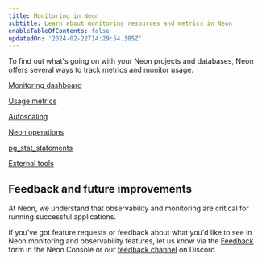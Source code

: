 ```yaml
---
title: Monitoring in Neon
subtitle: Learn about monitoring resources and metrics in Neon
enableTableOfContents: false
updatedOn: '2024-02-22T14:29:54.385Z'
---
```


To find out what's going on with your Neon projects and databases, Neon offers several ways to track metrics and monitor usage.

<DetailIconCards>

<a href="/docs/introduction/monitoring-page" description="View system and database metrics like CPU, RAM, Connections, and more on the Neon Monitoring dashboard" icon="queries">Monitoring dashboard</a>

<a href="/docs/introduction/monitor-usage" description="Track usage metrics for your Neon account and projects in the Neon Console or with the Neon API" icon="queries">Usage metrics</a>

<a href="/docs/guides/autoscaling-guide#monitor-autoscaling" description="Monitor Autoscaling vCPU and RAM usage with Neon's autoscaling graphs or the neon_utils extension" icon="queries">Autoscaling</a>

<a href="/docs/manage/operations" description="Monitor Neon project operations from the Neon Console, API, or CLI" icon="queries">Neon operations</a>

<a href="/docs/extensions/pg_stat_statements" description="Monitor query performance and statistics in Postgres with the pg_stat_statements extension" icon="queries">pg_stat_statements</a>

<a href="/docs/introduction/monitor-external-tools" description="Monitor database activity and statistics with third-party tools such as PgHero and PgAdmin" icon="queries">External tools</a>

</DetailIconCards>

## Feedback and future improvements

At Neon, we understand that observability and monitoring are critical for running successful applications.

If you've got feature requests or feedback about what you'd like to see in Neon monitoring and observability features, let us know via the [Feedback](https://console.neon.tech/app/projects?modal=feedback) form in the Neon Console or our [feedback channel](https://discord.com/channels/1176467419317940276/1176788564890112042) on Discord.
